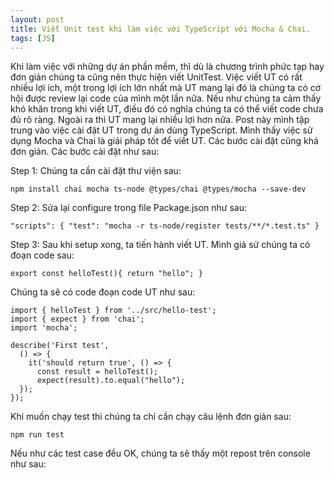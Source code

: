 ```yaml
---
layout: post
title: Viết Unit test khi làm việc với TypeScript với Mocha & Chai.
tags: [JS]
---
```


Khi làm việc với những dự án phần mềm, thì dù là chương trình phức tạp hay đơn giản chúng ta cũng nên thực hiện viết UnitTest.
Việc viết UT có rất nhiều lợi ích, một trong lợi ích lớn nhất mà UT mang lại đó là chúng ta có cơ hội được review lại code của mình một lần nữa.
Nếu như chúng ta cảm thấy khó khăn trong khi viết UT, điều đó có nghĩa chúng ta có thể viết code chưa đủ rõ ràng. Ngoài ra thì UT mang lại nhiều lợi hơn nữa. Post này mình tập trung vào việc cài đặt UT
trong dự án dùng TypeScript. Mình thấy việc sử dụng Mocha  và Chai là giải pháp tốt để viết UT. Các bước cài đặt cũng khá đơn giản.
Các bước cài đặt như sau: 

Step 1: Chúng ta cần cài đặt thư viện sau: 
~~~~
npm install chai mocha ts-node @types/chai @types/mocha --save-dev
~~~~

Step 2: Sửa lại configure trong file Package.json như sau:
~~~~
"scripts": { "test": "mocha -r ts-node/register tests/**/*.test.ts" }
~~~~

Step 3: Sau khi setup xong, ta tiến hành viết UT. Mình giả sử chúng ta có đoạn code sau:
~~~~
export const helloTest(){ return "hello"; }
~~~~

Chúng ta sẽ có code đoạn code UT như sau: 
~~~~
import { helloTest } from '../src/hello-test';
import { expect } from 'chai';
import 'mocha';

describe('First test', 
  () => { 
    it('should return true', () => { 
      const result = helloTest();
      expect(result).to.equal("hello"); 
  }); 
});
~~~~

Khi muốn chạy test thì chúng ta chỉ cần chạy câu lệnh đơn giản sau:
~~~~
npm run test
~~~~
Nếu như các test case đều OK, chúng ta sẽ thấy một repost trên console như sau:


